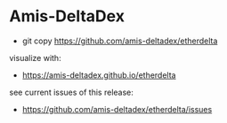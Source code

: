 # Amis-DeltaDex


- git copy https://github.com/amis-deltadex/etherdelta

visualize with:

- https://amis-deltadex.github.io/etherdelta


see current issues of this release:

- https://github.com/amis-deltadex/etherdelta/issues
